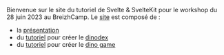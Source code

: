 Bienvenue sur le site du tutoriel de Svelte & SvelteKit pour le workshop du 28 juin 2023 au BreizhCamp. Le [site](https://dino-breizhcamp.vercel.app/) est composé de :

- la [présentation](https://dino-breizhcamp.vercel.app/presentation)
- du [tutoriel](https://dino-breizhcamp.vercel.app/tuto/dinodex/00-introduction) pour créer le [dinodex](https://dino-breizhcamp.vercel.app/dinodex)
- du [tutoriel](https://dino-breizhcamp.vercel.app/tuto/dino-game/00-introduction) pour créer le [dino game](https://dino-breizhcamp.vercel.app/dinogame)
